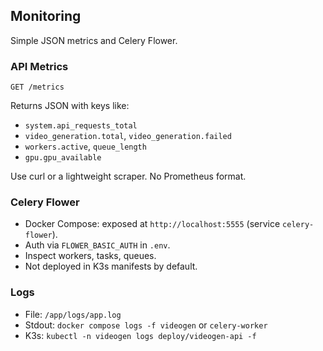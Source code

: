 ## Monitoring

Simple JSON metrics and Celery Flower.

### API Metrics
```
GET /metrics
```
Returns JSON with keys like:
- `system.api_requests_total`
- `video_generation.total`, `video_generation.failed`
- `workers.active`, `queue_length`
- `gpu.gpu_available`

Use curl or a lightweight scraper. No Prometheus format.

### Celery Flower
- Docker Compose: exposed at `http://localhost:5555` (service `celery-flower`).
- Auth via `FLOWER_BASIC_AUTH` in `.env`.
- Inspect workers, tasks, queues.
- Not deployed in K3s manifests by default.

### Logs
- File: `/app/logs/app.log`
- Stdout: `docker compose logs -f videogen` or `celery-worker`
- K3s: `kubectl -n videogen logs deploy/videogen-api -f`


